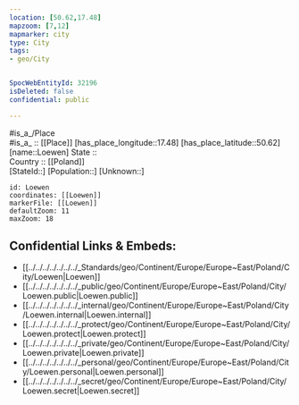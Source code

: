 ```yaml
---
location: [50.62,17.48] 
mapzoom: [7,12] 
mapmarker: city 
type: City
tags:
- geo/City


SpocWebEntityId: 32196
isDeleted: false
confidential: public

---
```

#is_a_/Place  
#is_a_ :: [[Place]] 
[has_place_longitude::17.48] 
[has_place_latitude::50.62] 
[name::Loewen] 
State ::  
Country :: [[Poland]]  
[StateId::] 
[Population::] 
[Unknown::] 


```leaflet
id: Loewen
coordinates: [[Loewen]] 
markerFile: [[Loewen]] 
defaultZoom: 11 
maxZoom: 18
```


## Confidential Links & Embeds: 
- [[../../../../../../../_Standards/geo/Continent/Europe/Europe~East/Poland/City/Loewen|Loewen]] 
- [[../../../../../../../_public/geo/Continent/Europe/Europe~East/Poland/City/Loewen.public|Loewen.public]] 
- [[../../../../../../../_internal/geo/Continent/Europe/Europe~East/Poland/City/Loewen.internal|Loewen.internal]] 
- [[../../../../../../../_protect/geo/Continent/Europe/Europe~East/Poland/City/Loewen.protect|Loewen.protect]] 
- [[../../../../../../../_private/geo/Continent/Europe/Europe~East/Poland/City/Loewen.private|Loewen.private]] 
- [[../../../../../../../_personal/geo/Continent/Europe/Europe~East/Poland/City/Loewen.personal|Loewen.personal]] 
- [[../../../../../../../_secret/geo/Continent/Europe/Europe~East/Poland/City/Loewen.secret|Loewen.secret]] 
